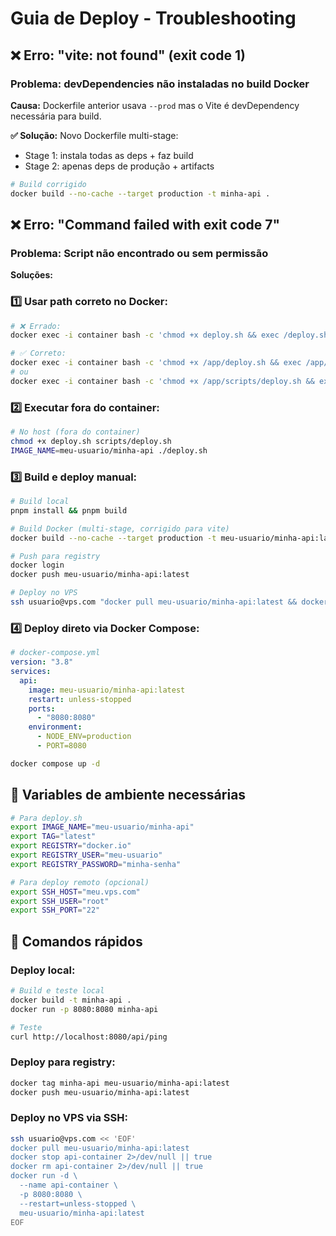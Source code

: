 # Guia de Deploy - Troubleshooting

## ❌ Erro: "vite: not found" (exit code 1)

### Problema: devDependencies não instaladas no build Docker

**Causa:** Dockerfile anterior usava `--prod` mas o Vite é devDependency necessária para build.

**✅ Solução:** Novo Dockerfile multi-stage:
- Stage 1: instala todas as deps + faz build
- Stage 2: apenas deps de produção + artifacts

```bash
# Build corrigido
docker build --no-cache --target production -t minha-api .
```

## ❌ Erro: "Command failed with exit code 7"

### Problema: Script não encontrado ou sem permissão

**Soluções:**

### 1️⃣ Usar path correto no Docker:

```bash
# ❌ Errado:
docker exec -i container bash -c 'chmod +x deploy.sh && exec /deploy.sh'

# ✅ Correto:
docker exec -i container bash -c 'chmod +x /app/deploy.sh && exec /app/deploy.sh'
# ou
docker exec -i container bash -c 'chmod +x /app/scripts/deploy.sh && exec /app/scripts/deploy.sh'
```

### 2️⃣ Executar fora do container:

```bash
# No host (fora do container)
chmod +x deploy.sh scripts/deploy.sh
IMAGE_NAME=meu-usuario/minha-api ./deploy.sh
```

### 3️⃣ Build e deploy manual:

```bash
# Build local
pnpm install && pnpm build

# Build Docker (multi-stage, corrigido para vite)
docker build --no-cache --target production -t meu-usuario/minha-api:latest .

# Push para registry
docker login
docker push meu-usuario/minha-api:latest

# Deploy no VPS
ssh usuario@vps.com "docker pull meu-usuario/minha-api:latest && docker stop api-container || true && docker rm api-container || true && docker run -d --name api-container -p 8080:8080 --restart=unless-stopped meu-usuario/minha-api:latest"
```

### 4️⃣ Deploy direto via Docker Compose:

```yaml
# docker-compose.yml
version: "3.8"
services:
  api:
    image: meu-usuario/minha-api:latest
    restart: unless-stopped
    ports:
      - "8080:8080"
    environment:
      - NODE_ENV=production
      - PORT=8080
```

```bash
docker compose up -d
```

## 🔧 Variables de ambiente necessárias

```bash
# Para deploy.sh
export IMAGE_NAME="meu-usuario/minha-api"
export TAG="latest"
export REGISTRY="docker.io"
export REGISTRY_USER="meu-usuario"
export REGISTRY_PASSWORD="minha-senha"

# Para deploy remoto (opcional)
export SSH_HOST="meu.vps.com"
export SSH_USER="root"
export SSH_PORT="22"
```

## 🚀 Comandos rápidos

### Deploy local:

```bash
# Build e teste local
docker build -t minha-api .
docker run -p 8080:8080 minha-api

# Teste
curl http://localhost:8080/api/ping
```

### Deploy para registry:

```bash
docker tag minha-api meu-usuario/minha-api:latest
docker push meu-usuario/minha-api:latest
```

### Deploy no VPS via SSH:

```bash
ssh usuario@vps.com << 'EOF'
docker pull meu-usuario/minha-api:latest
docker stop api-container 2>/dev/null || true
docker rm api-container 2>/dev/null || true
docker run -d \
  --name api-container \
  -p 8080:8080 \
  --restart=unless-stopped \
  meu-usuario/minha-api:latest
EOF
```
